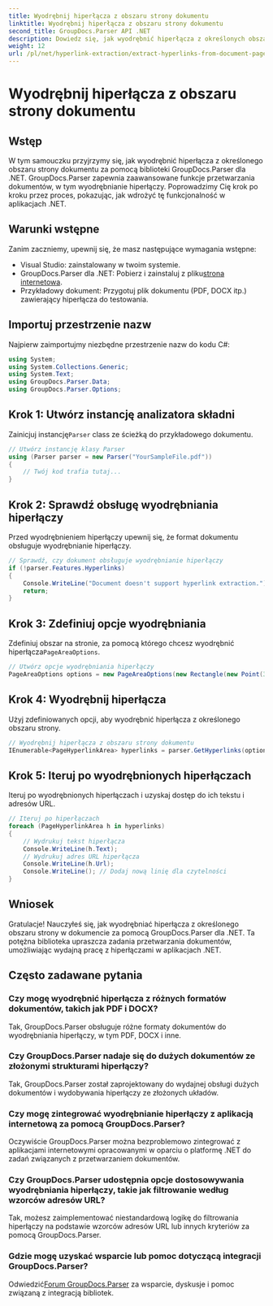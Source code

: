 ```yaml
---
title: Wyodrębnij hiperłącza z obszaru strony dokumentu
linktitle: Wyodrębnij hiperłącza z obszaru strony dokumentu
second_title: GroupDocs.Parser API .NET
description: Dowiedz się, jak wyodrębnić hiperłącza z określonych obszarów dokumentu za pomocą GroupDocs.Parser dla .NET. Zwiększ swoje możliwości przetwarzania dokumentów.
weight: 12
url: /pl/net/hyperlink-extraction/extract-hyperlinks-from-document-page-area/
---
```


# Wyodrębnij hiperłącza z obszaru strony dokumentu

## Wstęp
W tym samouczku przyjrzymy się, jak wyodrębnić hiperłącza z określonego obszaru strony dokumentu za pomocą biblioteki GroupDocs.Parser dla .NET. GroupDocs.Parser zapewnia zaawansowane funkcje przetwarzania dokumentów, w tym wyodrębnianie hiperłączy. Poprowadzimy Cię krok po kroku przez proces, pokazując, jak wdrożyć tę funkcjonalność w aplikacjach .NET.
## Warunki wstępne
Zanim zaczniemy, upewnij się, że masz następujące wymagania wstępne:
- Visual Studio: zainstalowany w twoim systemie.
- GroupDocs.Parser dla .NET: Pobierz i zainstaluj z pliku[strona internetowa](https://releases.groupdocs.com/parser/net/).
- Przykładowy dokument: Przygotuj plik dokumentu (PDF, DOCX itp.) zawierający hiperłącza do testowania.

## Importuj przestrzenie nazw
Najpierw zaimportujmy niezbędne przestrzenie nazw do kodu C#:
```csharp
using System;
using System.Collections.Generic;
using System.Text;
using GroupDocs.Parser.Data;
using GroupDocs.Parser.Options;
```
## Krok 1: Utwórz instancję analizatora składni
 Zainicjuj instancję`Parser` class ze ścieżką do przykładowego dokumentu.
```csharp
// Utwórz instancję klasy Parser
using (Parser parser = new Parser("YourSampleFile.pdf"))
{
    // Twój kod trafia tutaj...
}
```
## Krok 2: Sprawdź obsługę wyodrębniania hiperłączy
Przed wyodrębnieniem hiperłączy upewnij się, że format dokumentu obsługuje wyodrębnianie hiperłączy.
```csharp
// Sprawdź, czy dokument obsługuje wyodrębnianie hiperłączy
if (!parser.Features.Hyperlinks)
{
    Console.WriteLine("Document doesn't support hyperlink extraction.");
    return;
}
```
## Krok 3: Zdefiniuj opcje wyodrębniania
 Zdefiniuj obszar na stronie, za pomocą którego chcesz wyodrębnić hiperłącza`PageAreaOptions`.
```csharp
// Utwórz opcje wyodrębniania hiperłączy
PageAreaOptions options = new PageAreaOptions(new Rectangle(new Point(380, 90), new Size(150, 50)));
```
## Krok 4: Wyodrębnij hiperłącza
Użyj zdefiniowanych opcji, aby wyodrębnić hiperłącza z określonego obszaru strony.
```csharp
// Wyodrębnij hiperłącza z obszaru strony dokumentu
IEnumerable<PageHyperlinkArea> hyperlinks = parser.GetHyperlinks(options);
```
## Krok 5: Iteruj po wyodrębnionych hiperłączach
Iteruj po wyodrębnionych hiperłączach i uzyskaj dostęp do ich tekstu i adresów URL.
```csharp
// Iteruj po hiperłączach
foreach (PageHyperlinkArea h in hyperlinks)
{
    // Wydrukuj tekst hiperłącza
    Console.WriteLine(h.Text);
    // Wydrukuj adres URL hiperłącza
    Console.WriteLine(h.Url);
    Console.WriteLine(); // Dodaj nową linię dla czytelności
}
```

## Wniosek
Gratulacje! Nauczyłeś się, jak wyodrębniać hiperłącza z określonego obszaru strony w dokumencie za pomocą GroupDocs.Parser dla .NET. Ta potężna biblioteka upraszcza zadania przetwarzania dokumentów, umożliwiając wydajną pracę z hiperłączami w aplikacjach .NET.

## Często zadawane pytania
### Czy mogę wyodrębnić hiperłącza z różnych formatów dokumentów, takich jak PDF i DOCX?
Tak, GroupDocs.Parser obsługuje różne formaty dokumentów do wyodrębniania hiperłączy, w tym PDF, DOCX i inne.
### Czy GroupDocs.Parser nadaje się do dużych dokumentów ze złożonymi strukturami hiperłączy?
Tak, GroupDocs.Parser został zaprojektowany do wydajnej obsługi dużych dokumentów i wydobywania hiperłączy ze złożonych układów.
### Czy mogę zintegrować wyodrębnianie hiperłączy z aplikacją internetową za pomocą GroupDocs.Parser?
Oczywiście GroupDocs.Parser można bezproblemowo zintegrować z aplikacjami internetowymi opracowanymi w oparciu o platformę .NET do zadań związanych z przetwarzaniem dokumentów.
### Czy GroupDocs.Parser udostępnia opcje dostosowywania wyodrębniania hiperłączy, takie jak filtrowanie według wzorców adresów URL?
Tak, możesz zaimplementować niestandardową logikę do filtrowania hiperłączy na podstawie wzorców adresów URL lub innych kryteriów za pomocą GroupDocs.Parser.
### Gdzie mogę uzyskać wsparcie lub pomoc dotyczącą integracji GroupDocs.Parser?
 Odwiedzić[Forum GroupDocs.Parser](https://forum.groupdocs.com/c/parser/17) za wsparcie, dyskusje i pomoc związaną z integracją bibliotek.